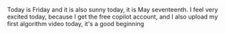 Today is Friday and it is also sunny today, it is May seventeenth. I feel very excited today, because I get the free copilot account, and I also upload my first algorithm video today, it's a good beginning
